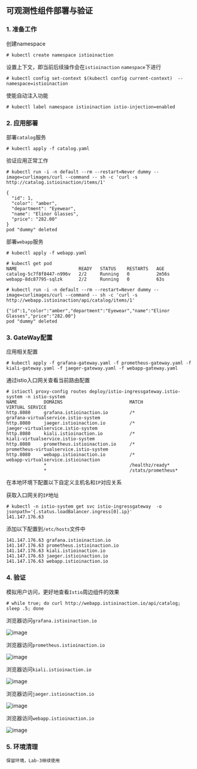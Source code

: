 ## 可观测性组件部署与验证

### 1. 准备工作

创建namespace

```
# kubectl create namespace istioinaction
```
设置上下文，即当前后续操作会在`istioinaction` `namespace`下进行

```
# kubectl config set-context $(kubectl config current-context)  --namespace=istioinaction
```
使能自动注入功能

```
# kubectl label namespace istioinaction istio-injection=enabled
```

### 2. 应用部署

部署`catalog`服务

```
# kubectl apply -f catalog.yaml
```

验证应用正常工作

```
# kubectl run -i -n default --rm --restart=Never dummy --image=curlimages/curl --command -- sh -c 'curl -s http://catalog.istioinaction/items/1'

{
  "id": 1,
  "color": "amber",
  "department": "Eyewear",
  "name": "Elinor Glasses",
  "price": "282.00"
}
pod "dummy" deleted
```

部署`webapp`服务

```
# kubectl apply -f webapp.yaml

# kubectl get pod
NAME                       READY   STATUS    RESTARTS   AGE
catalog-5c7f8f8447-n996v   2/2     Running   0          2m56s
webapp-8dc87795-sqlzk      2/2     Running   0          63s

# kubectl run -i -n default --rm --restart=Never dummy --image=curlimages/curl --command -- sh -c 'curl -s http://webapp.istioinaction/api/catalog/items/1'

{"id":1,"color":"amber","department":"Eyewear","name":"Elinor Glasses","price":"282.00"}
pod "dummy" deleted

```

### 3. GateWay配置

应用相关配置

```
# kubectl apply -f grafana-gateway.yaml -f prometheus-gateway.yaml -f kiali-gateway.yaml -f jaeger-gateway.yaml -f webapp-gateway.yaml
```

通过istio入口网关查看当前路由配置

```
# istioctl proxy-config routes deploy/istio-ingressgateway.istio-system -n istio-system
NAME          DOMAINS                         MATCH                  VIRTUAL SERVICE
http.8080     grafana.istioinaction.io        /*                     grafana-virtualservice.istio-system
http.8080     jaeger.istioinaction.io         /*                     jaeger-virtualservice.istio-system
http.8080     kiali.istioinaction.io          /*                     kiali-virtualservice.istio-system
http.8080     prometheus.istioinaction.io     /*                     prometheus-virtualservice.istio-system
http.8080     webapp.istioinaction.io         /*                     webapp-virtualservice.istioinaction
              *                               /healthz/ready*
              *                               /stats/prometheus*
```

在本地环境下配置以下自定义主机名和`IP`对应关系

获取入口网关的`IP`地址
```
# kubectl -n istio-system get svc istio-ingressgateway  -o jsonpath='{.status.loadBalancer.ingress[0].ip}'
141.147.176.63
```

添加以下配置到`/etc/hosts`文件中

```
141.147.176.63 grafana.istioinaction.io
141.147.176.63 prometheus.istioinaction.io
141.147.176.63 kiali.istioinaction.io
141.147.176.63 jaeger.istioinaction.io
141.147.176.63 webapp.istioinaction.io
```

### 4. 验证

模拟用户访问，更好地查看`Istio`周边组件的效果

```
# while true; do curl http://webapp.istioinaction.io/api/catalog; sleep .5; done
```

浏览器访问`grafana.istioinaction.io`

![image](https://user-images.githubusercontent.com/4653664/223925940-af3b4a4f-b5f4-4d2e-810f-029787dfc0cf.png)

浏览器访问`prometheus.istioinaction.io`

![image](https://user-images.githubusercontent.com/4653664/223925977-c2fdf872-0e73-436c-9eff-d3d29aa2fa6a.png)

浏览器访问`kiali.istioinaction.io`

![image](https://user-images.githubusercontent.com/4653664/223926058-9d28f9ae-ae81-47e7-b0c7-22c2f944ed4e.png)

浏览器访问`jaeger.istioinaction.io`

![image](https://user-images.githubusercontent.com/4653664/223926118-52b4bae7-4b02-4b09-b6f4-1e92b24d4a5b.png)

浏览器访问`webapp.istioinaction.io`

![image](https://user-images.githubusercontent.com/4653664/223926190-5b20eb4f-7c3c-4665-98d1-bb209586e28a.png)

### 5. 环境清理

```
保留环境，Lab-3继续使用
```
